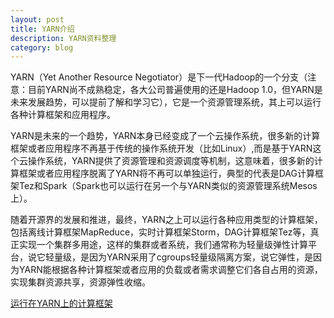 ```yaml
---
layout: post
title: YARN介绍
description: YARN资料整理
category: blog
---
```


YARN（Yet Another Resource Negotiator）是下一代Hadoop的一个分支（注意：目前YARN尚不成熟稳定，各大公司普遍使用的还是Hadoop 1.0，但YARN是未来发展趋势，可以提前了解和学习它），它是一个资源管理系统，其上可以运行各种计算框架和应用程序。

YARN是未来的一个趋势，YARN本身已经变成了一个云操作系统，很多新的计算框架或者应用程序不再基于传统的操作系统开发（比如Linux）,而是基于YARN这个云操作系统，YARN提供了资源管理和资源调度等机制，这意味着，很多新的计算框架或者应用程序脱离了YARN将不再可以单独运行，典型的代表是DAG计算框架Tez和Spark（Spark也可以运行在另一个与YARN类似的资源管理系统Mesos上）。

随着开源界的发展和推进，最终，YARN之上可以运行各种应用类型的计算框架，包括离线计算框架MapReduce，实时计算框架Storm，DAG计算框架Tez等，真正实现一个集群多用途，这样的集群或者系统，我们通常称为轻量级弹性计算平台，说它轻量级，是因为YARN采用了cgroups轻量级隔离方案，说它弹性，是因为YARN能根据各种计算框架或者应用的负载或者需求调整它们各自占用的资源，实现集群资源共享，资源弹性收缩。



[运行在YARN上的计算框架](http://dongxicheng.org/framework-on-yarn/distributed-computing-framework-on-yarn/)